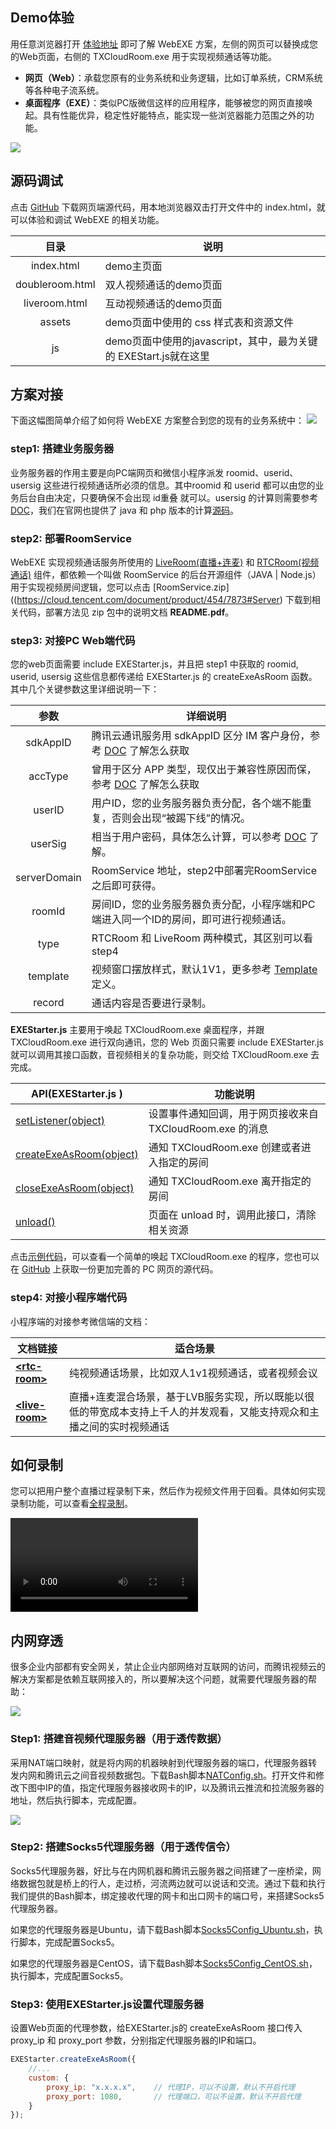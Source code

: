 ## Demo体验

用任意浏览器打开 [体验地址](http://img.qcloud.com/open/qcloud/video/act/liteavWeb/avsolution/Index.html) 即可了解 WebEXE 方案，左侧的网页可以替换成您的Web页面，右侧的 TXCloudRoom.exe 用于实现视频通话等功能。

- **网页（Web）**：承载您原有的业务系统和业务逻辑，比如订单系统，CRM系统等各种电子流系统。
- **桌面程序（EXE）**：类似PC版微信这样的应用程序，能够被您的网页直接唤起。具有性能优异，稳定性好能特点，能实现一些浏览器能力范围之外的功能。

![](https://github.com/TencentVideoCloudMLVBDev/webexe_web_source/raw/master/image/325417360f2f75684d12682a3da9c4ff.png)

## 源码调试
点击 [GitHub](https://github.com/TencentVideoCloudMLVBDev/webexe_web.git) 下载网页端源代码，用本地浏览器双击打开文件中的 index.html，就可以体验和调试 WebEXE 的相关功能。

| 目录 | 说明 |
|:-------:|---------|
| index.html | demo主页面 |
| doubleroom.html | 双人视频通话的demo页面 |
| liveroom.html | 互动视频通话的demo页面 |
| assets | demo页面中使用的 css 样式表和资源文件 |
| js | demo页面中使用的javascript，其中，最为关键的 EXEStart.js就在这里 |

## 方案对接
下面这幅图简单介绍了如何将 WebEXE 方案整合到您的现有的业务系统中：
![](https://github.com/TencentVideoCloudMLVBDev/webexe_web_source/raw/master/image/30281f823d059c5876968385ef97cbc6.png)

### step1: 搭建业务服务器
业务服务器的作用主要是向PC端网页和微信小程序派发 roomid、userid、usersig 这些进行视频通话所必须的信息。其中roomid 和 userid 都可以由您的业务后台自由决定，只要确保不会出现 id重叠 就可以。usersig 的计算则需要参考 [DOC](https://cloud.tencent.com/document/product/454/14548)，我们在官网也提供了 java 和 php 版本的计算[源码](https://cloud.tencent.com/document/product/454/7873#Server)。

### step2: 部署RoomService
WebEXE 实现视频通话服务所使用的 [LiveRoom(直播+连麦)](https://cloud.tencent.com/document/product/454/14606) 和 [RTCRoom(视频通话)](https://cloud.tencent.com/document/product/454/14617) 组件，都依赖一个叫做 RoomService 的后台开源组件（JAVA | Node.js）用于实现视频房间逻辑，您可以点击 [RoomService.zip]((https://cloud.tencent.com/document/product/454/7873#Server) 下载到相关代码，部署方法见 zip 包中的说明文档 **README.pdf**。

### step3: 对接PC Web端代码
您的web页面需要 include EXEStarter.js，并且把 step1 中获取的 roomid, userid, usersig 这些信息都传递给 EXEStarter.js 的 createExeAsRoom 函数。其中几个关键参数这里详细说明一下：

| 参数 | 详细说明|
|:-------:|---------|
|sdkAppID | 腾讯云通讯服务用 sdkAppID 区分 IM 客户身份，参考 [DOC](https://cloud.tencent.com/document/product/454/7953#IM_SDKAPPID) 了解怎么获取 |
|accType   | 曾用于区分 APP 类型，现仅出于兼容性原因而保，参考 [DOC](https://cloud.tencent.com/document/product/454/7953#IM_ACCTYPE) 了解怎么获取|
|userID    | 用户ID，您的业务服务器负责分配，各个端不能重复，否则会出现“被踢下线”的情况。 |
|userSig  | 相当于用户密码，具体怎么计算，可以参考 [DOC](https://cloud.tencent.com/document/product/454/14548) 了解。|
|serverDomain| RoomService 地址，step2中部署完RoomService之后即可获得。|
|roomId| 房间ID，您的业务服务器负责分配，小程序端和PC端进入同一个ID的房间，即可进行视频通话。|
| type | RTCRoom 和 LiveRoom 两种模式，其区别可以看 step4 |
| template | 视频窗口摆放样式，默认1V1，更多参考 [Template](https://cloud.tencent.com/document/product/454/17006#EnumDef) 定义。 |
| record | 通话内容是否要进行录制。 |

**EXEStarter.js**  主要用于唤起 TXCloudRoom.exe 桌面程序，并跟 TXCloudRoom.exe 进行双向通讯，您的 Web 页面只需要 include EXEStarter.js 就可以调用其接口函数，音视频相关的复杂功能，则交给 TXCloudRoom.exe 去完成。

| API(EXEStarter.js )                                          | 功能说明                                                  |
| ------------------------------------------------------------ | --------------------------------------------------------- |
| [setListener(object)](https://cloud.tencent.com/document/product/454/17006#setListener) | 设置事件通知回调，用于网页接收来自 TXCloudRoom.exe 的消息 |
| [createExeAsRoom(object)](https://cloud.tencent.com/document/product/454/17006#createExeAsRoom) | 通知 TXCloudRoom.exe 创建或者进入指定的房间               |
| [closeExeAsRoom(object)](https://cloud.tencent.com/document/product/454/17006#closeExeAsRoom) | 通知 TXCloudRoom.exe 离开指定的房间                       |
| [unload()](https://cloud.tencent.com/document/product/454/17006#unload) | 页面在 unload 时，调用此接口，清除相关资源                |

点击[示例代码](https://cloud.tencent.com/document/product/454/17006#code)，可以查看一个简单的唤起 TXCloudRoom.exe 的程序，您也可以在 [GitHub](https://github.com/TencentVideoCloudMLVBDev/webexe_web.git) 上获取一份更加完善的 PC 网页的源代码。

### step4: 对接小程序端代码
小程序端的对接参考微信端的文档：

| 文档链接 | 适合场景 |
|------------|-------------|
| [**&lt;rtc-room&gt;**](https://cloud.tencent.com/document/product/454/15364) | 纯视频通话场景，比如双人1v1视频通话，或者视频会议 |
|[**&lt;live-room&gt;**](https://cloud.tencent.com/document/product/454/15368)| 直播+连麦混合场景，基于LVB服务实现，所以既能以很低的带宽成本支持上千人的并发观看，又能支持观众和主播之间的实时视频通话|

## 如何录制
您可以把用户整个直播过程录制下来，然后作为视频文件用于回看。具体如何实现录制功能，可以查看[全程录制](https://cloud.tencent.com/document/product/454/17026)。

<video src="
http://1252463788.vod2.myqcloud.com/e12fcc4dvodgzp1252463788/c490bab57447398155981625642/TwA4JteAe40A.mp4" controls="controls">
您的浏览器不支持 video 标签。
</video>

## 内网穿透
很多企业内部都有安全网关，禁止企业内部网络对互联网的访问，而腾讯视频云的解决方案都是依赖互联网接入的，所以要解决这个问题，就需要代理服务器的帮助：

![](https://github.com/TencentVideoCloudMLVBDev/webexe_web_source/raw/master/image/22550909ad08fbf301390a23220eb501.png)

### Step1: 搭建音视频代理服务器（用于透传数据）

采用NAT端口映射，就是将内网的机器映射到代理服务器的端口，代理服务器转发内网和腾讯云之间音视频数据包。下载Bash脚本<a href="http://liteavsdk-1252463788.cosgz.myqcloud.com/windows/WebEXE/Proxy/NATConfig.sh">NATConfig.sh</a>。打开文件和修改下图中IP的值，指定代理服务器接收网卡的IP，以及腾讯云推流和拉流服务器的地址，然后执行脚本，完成配置。

![](https://github.com/TencentVideoCloudMLVBDev/webexe_web_source/raw/master/image/c6e94f62213899f4b7a3e3c111e8cac5.png)


### Step2: 搭建Socks5代理服务器（用于透传信令）

Socks5代理服务器，好比与在内网机器和腾讯云服务器之间搭建了一座桥梁，网络数据包就是桥上的行人，走过桥，河流两边就可以说话和交流。通过下载和执行我们提供的Bash脚本，绑定接收代理的网卡和出口网卡的端口号，来搭建Socks5代理服务器。

如果您的代理服务器是Ubuntu，请下载Bash脚本<a href="http://liteavsdk-1252463788.cosgz.myqcloud.com/windows/WebEXE/Proxy/Socks5Config_Ubuntu.sh">Socks5Config_Ubuntu.sh</a>，执行脚本，完成配置Socks5。

如果您的代理服务器是CentOS，请下载Bash脚本<a href="http://liteavsdk-1252463788.cosgz.myqcloud.com/windows/WebEXE/Proxy/Socks5Config_CentOS.sh">Socks5Config_CentOS.sh</a>，执行脚本，完成配置Socks5。


### Step3: 使用EXEStarter.js设置代理服务器

设置Web页面的代理参数，给EXEStarter.js的 createExeAsRoom 接口传入 proxy_ip 和 proxy_port 参数，分别指定代理服务器的IP和端口。

```javascript
EXEStarter.createExeAsRoom({
    //...
    custom: {
     	proxy_ip: "x.x.x.x", 	// 代理IP，可以不设置，默认不开启代理
     	proxy_port: 1080,	    // 代理端口，可以不设置，默认不开启代理
    }
});
```
